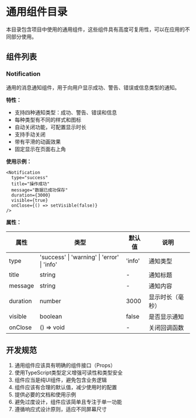 # 通用组件目录

本目录包含项目中使用的通用组件，这些组件具有高度可复用性，可以在应用的不同部分使用。

## 组件列表

### Notification

通用的消息通知组件，用于向用户显示成功、警告、错误或信息类型的通知。

**特性：**
- 支持四种通知类型：成功、警告、错误和信息
- 每种类型有不同的样式和图标
- 自动关闭功能，可配置显示时长
- 支持手动关闭
- 带有平滑的动画效果
- 固定显示在页面右上角

**使用示例：**

```tsx
<Notification 
  type="success"
  title="操作成功"
  message="数据已成功保存"
  duration={3000}
  visible={true}
  onClose={() => setVisible(false)}
/>
```

**属性：**

| 属性 | 类型 | 默认值 | 说明 |
|------|------|--------|------|
| type | 'success' \| 'warning' \| 'error' \| 'info' | 'info' | 通知类型 |
| title | string | - | 通知标题 |
| message | string | - | 通知内容 |
| duration | number | 3000 | 显示时长（毫秒）|
| visible | boolean | false | 是否显示通知 |
| onClose | () => void | - | 关闭回调函数 |

## 开发规范

1. 通用组件应该具有明确的组件接口（Props）
2. 使用TypeScript类型定义增强可读性和类型安全
3. 组件应当是纯UI组件，避免包含业务逻辑
4. 组件应该有合理的默认值，减少使用时的配置
5. 提供必要的文档和使用示例
6. 避免过度设计，组件应该简单且专注于单一功能
7. 遵循响应式设计原则，适应不同屏幕尺寸 